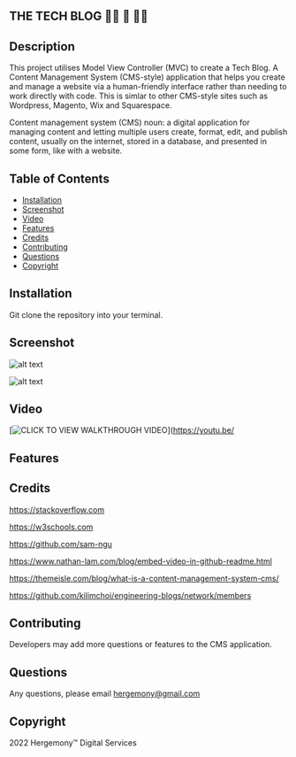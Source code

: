 
## THE TECH BLOG 👩‍💻 💬 👨‍💻 ##

## Description
This project utilises Model View Controller (MVC) to create a Tech Blog. A Content Management System (CMS-style) application that helps you create and manage a website via a human-friendly interface rather than needing to work directly with code. This is simlar to other CMS-style sites such as Wordpress, Magento, Wix and Squarespace.

Content management system (CMS) noun: a digital application for managing content and letting multiple users create, format, edit, and publish content, usually on the internet, stored in a database, and presented in some form, like with a website.


## Table of Contents
* [Installation](#Installation)
* [Screenshot](#Screenshot)
* [Video](#Video)
* [Features](#Features)
* [Credits](#Credits)
* [Contributing](#Contributing)
* [Questions](#Questions)
* [Copyright](#Copyright)

## Installation
Git clone the repository into your terminal. 


## Screenshot

![alt text](https://github.com/hergemony/)

![alt text](https://github.com/hergemony/?raw=true)

## Video
[![CLICK TO VIEW WALKTHROUGH VIDEO](https://img.youtube.com/)](https://youtu.be/


## Features


## Credits
https://stackoverflow.com

https://w3schools.com

https://github.com/sam-ngu

https://www.nathan-lam.com/blog/embed-video-in-github-readme.html

https://themeisle.com/blog/what-is-a-content-management-system-cms/

https://github.com/kilimchoi/engineering-blogs/network/members

## Contributing
Developers may add more questions or features to the CMS application.


## Questions
Any questions, please email hergemony@gmail.com


## Copyright
2022 Hergemony™️ Digital Services